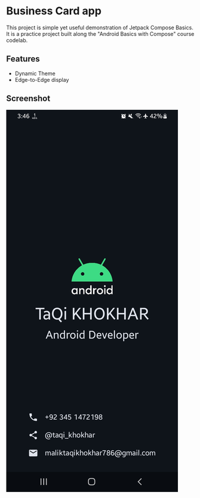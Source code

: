
# Business Card app

This project is simple yet useful demonstration of Jetpack Compose Basics. It is a practice project built along the "Android Basics with Compose" course codelab.


## Features

- Dynamic Theme
- Edge-to-Edge display


## Screenshot
![App Screenshot](https://github.com/taqi-m/bussiness-card-app/blob/master/images/Screenshot_20240725_154628_Business%20Card%20app.jpg?raw=true)


